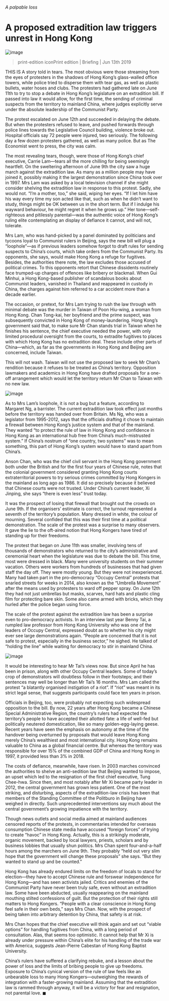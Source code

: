 ###### A palpable loss
# A proposed extradition law triggers unrest in Hong Kong 
![image](images/20190615_FBP001_0.jpg) 
> print-edition iconPrint edition | Briefing | Jun 13th 2019 
THIS IS A story told in tears. The most obvious were those streaming from the eyes of protesters in the shadows of Hong Kong’s glass-walled office towers, while police tried to disperse them with tear gas, as well as plastic bullets, water hoses and clubs. The protesters had gathered late on June 11th to try to stop a debate in Hong Kong’s legislature on an extradition bill. If passed into law it would allow, for the first time, the sending of criminal suspects from the territory to mainland China, where judges explicitly serve under the absolute leadership of the Communist Party. 
The protest escalated on June 12th and succeeded in delaying the debate. But when the protesters refused to leave, and pushed forwards through police lines towards the Legislative Council building, violence broke out. Hospital officials say 72 people were injured, two seriously. The following day a few dozen protesters gathered, as well as many police. But as The Economist went to press, the city was calm. 
The most revealing tears, though, were those of Hong Kong’s chief executive, Carrie Lam—tears all the more chilling for being seemingly heartfelt. On the sweltering afternoon of June 9th the city saw a huge march against the extradition law. As many as a million people may have joined it, possibly making it the largest demonstration since China took over in 1997. Mrs Lam was asked by a local television channel if she might consider shelving the extradition law in response to this protest. Sadly, she would not. “I’m a mother, too,” she said, wiping her eyes. “If I let him have his way every time my son acted like that, such as when he didn’t want to study, things might be OK between us in the short term. But if I indulge his wayward behaviour, he might regret it when he grows up.” Her tone—self-righteous and pitilessly parental—was the authentic voice of Hong Kong’s ruling elite contemplating an display of defiance it cannot, and will not, tolerate. 
Mrs Lam, who was hand-picked by a panel dominated by politicians and tycoons loyal to Communist rulers in Beijing, says the new bill will plug a “loophole”—as if previous leaders somehow forgot to draft rules for sending suspects to China’s courts, which take orders from the Communist Party. Its opponents, she says, would make Hong Kong a refuge for fugitives. Besides, the authorities there note, the law excludes those accused of political crimes. To this opponents retort that Chinese dissidents routinely face trumped-up charges of offences like bribery or blackmail. When Gui Minhui, a Hong Kong-based publisher of scandalous books about Communist leaders, vanished in Thailand and reappeared in custody in China, the charges against him referred to a car accident more than a decade earlier. 
The occasion, or pretext, for Mrs Lam trying to rush the law through with minimal debate was the murder in Taiwan of Poon Hiu-wing, a woman from Hong Kong. Chan Tong-kai, her boyfriend and the prime suspect, was subsequently convicted in Hong Kong of money-laundering. Hong Kong’s government said that, to make sure Mr Chan stands trial in Taiwan when he finishes his sentence, the chief executive needed the power, with only limited procedural oversight from the courts, to extradite fugitives to places with which Hong Kong has no extradition deal. These include other parts of China—which, as far as the governments in Hong Kong and Beijing are concerned, include Taiwan. 
This will not wash. Taiwan will not use the proposed law to seek Mr Chan’s rendition because it refuses to be treated as China’s territory. Opposition lawmakers and academics in Hong Kong have drafted proposals for a one-off arrangement which would let the territory return Mr Chan to Taiwan with no new law. 
![image](images/20190615_FBC250.png) 
As to Mrs Lam’s loophole, it is not a bug but a feature, according to Margaret Ng, a barrister. The current extradition law took effect just months before the territory was handed over from Britain. Ms Ng, who was a legislator from 1995-2012, says that the officials drafting it chose to maintain a firewall between Hong Kong’s justice system and that of the mainland. They wanted “to protect the rule of law in Hong Kong and confidence in Hong Kong as an international hub free from China’s much-mistrusted system.” If China’s nostrum of “one country, two systems” was to mean something, this part of Hong Kong’s system would have to stand apart from China’s. 
Anson Chan, who was the chief civil servant in the Hong Kong government both under the British and for the first four years of Chinese rule, notes that the colonial government considered granting Hong Kong courts extraterritorial powers to try serious crimes committed by Hong Kongers in the mainland as long ago as 1986. It did so precisely because it believed that Chinese courts were not trusted. Under China’s current leader, Xi Jinping, she says “there is even less” trust today. 
It was the prospect of losing that firewall that brought out the crowds on June 9th. If the organisers’ estimate is correct, the turnout represented a seventh of the territory’s population. Many dressed in white, the colour of mourning. Several confided that this was their first time at a political demonstration. The scale of the protest was a surprise to many observers. It gave the lie to the oft-aired notion that Hong Kongers have tired of standing up for their freedoms. 
The protest that began on June 11th was smaller, involving tens of thousands of demonstrators who returned to the city’s administrative and ceremonial heart when the legislature was due to debate the bill. This time, most were dressed in black. Many were university students on their summer vacation. Others were workers from hundreds of businesses that had given staff the day off. They were mostly young. But they were not inexperienced. Many had taken part in the pro-democracy “Occupy Central” protests that snarled streets for weeks in 2014, also known as the “Umbrella Movement” after the means used by protesters to ward off pepper spray. On June 12th they had not just umbrellas but masks, scarves, hard hats and plastic cling film for protecting bare skin. Some also came armed with bricks, which they hurled after the police began using force. 
The scale of the protest against the extradition law has been a surprise even to pro-democracy activists. In an interview last year Benny Tai, a rumpled law professor from Hong Kong University who was one of the leaders of Occupy Central, expressed doubt as to whether his city might ever see large demonstrations again. “People are concerned that it is not safe to protest, especially in the business sector,” he sighed. He talked of “holding the line” while waiting for democracy to stir in mainland China. 
![image](images/20190615_FBP002_0.jpg) 
It would be interesting to hear Mr Tai’s views now. But since April he has been in prison, along with other Occupy Central leaders. Some of today’s crop of demonstrators will doubtless follow in their footsteps; and their sentences may well be longer than Mr Tai’s 16 months. Mrs Lam called the protest “a blatantly organised instigation of a riot”. If “riot” was meant in its strict legal sense, that suggests participants could face ten years in prison. 
Officials in Beijing, too, were probably not expecting such widespread opposition to the bill. By now, 22 years after Hong Kong became a Chinese Special Administrative Region, the country’s rulers had expected the territory’s people to have accepted their allotted fate: a life of well-fed but politically neutered domestication, like so many golden-egg-laying geese. Recent years have seen the emphasis on autonomy at the time of the handover being overturned by proposals that would leave Hong Kong merely China’s wealthiest and most international city. Hong Kong remains valuable to China as a global financial centre. But whereas the territory was responsible for over 15% of the combined GDP of China and Hong Kong in 1997, it provided less than 3% in 2018. 
The costs of defiance, meanwhile, have risen. In 2003 marches convinced the authorities to shelve an anti-sedition law that Beijing wanted to impose, an upset which led to the resignation of the first chief executive, Tung Chee-hwa. Since then, and most notably after Mr Xi became party leader in 2012, the central government has grown less patient. One of the most striking, and disturbing, aspects of the extradition-law crisis has been that members of the Standing Committee of the Politburo in Beijing have weighed in directly. Such unprecedented interventions say much about the central government’s growing impatience with the territory. 
Though news outlets and social media aimed at mainland audiences censored reports of the protests, in commentaries intended for overseas consumption Chinese state media have accused “foreign forces” of trying to create “havoc” in Hong Kong. Actually, this is a strikingly moderate, organic movement, backed by local lawyers, priests, scholars and by business lobbies that usually shun politics. Mrs Chan spent four-and-a-half hours among the marchers on June 9th. They probably “held out very slim hope that the government will change these proposals” she says. “But they wanted to stand up and be counted.” 
Hong Kong has already endured limits on the freedom of locals to stand for election—they have to accept Chinese rule and forswear independence for Hong Kong—and has seen activists jailed. Critics and enemies of the Communist Party have never been truly safe, even without an extradition law. Some have been abducted, usually reappearing on the mainland mouthing stilted confessions of guilt. But the protection of their rights still matters to Hong Kongers. “People with a clear conscience in Hong Kong feel safe in their own beds,” says Mrs Chan. Now, with the prospect of being taken into arbitrary detention by China, that safety is at risk. 
Mrs Chan hopes that the chief executive will think again and set out “viable options” for handling fugitives from China, with a long period of consultation. Alas, that seems too optimistic. It cannot help that Mr Xi is already under pressure within China’s elite for his handling of the trade war with America, suggests Jean-Pierre Cabestan of Hong Kong Baptist University. 
China’s rulers have suffered a clarifying rebuke, and a lesson about the power of loss and the limits of bribing people to give up freedoms. Exposure to China’s cynical version of the rule of law feels like an unbearable loss to many Hong Kongers—outweighing the rewards of integration with a faster-growing mainland. Assuming that the extradition law is rammed through anyway, it will be a victory for fear and resignation, not parental love. ◼ 

